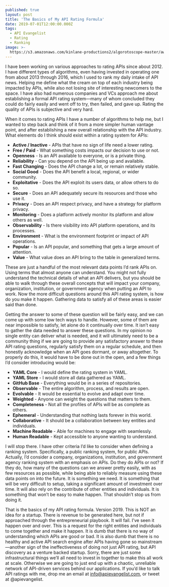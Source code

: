 ```yaml
---
published: true
layout: post
title: 'The Basics of My API Rating Formula'
date: 2019-07-01T12:00:00.000Z
tags:
  - API Evangelist
  - Rating
  - Ranking
image: >-
  https://s3.amazonaws.com/kinlane-productions2/algorotoscope-master/aws-s3-square-supreme-court-judgement.jpg
---
```


I have been working on various approaches to rating APIs since about 2012. I have different types of algorithms, even having invested in operating one from about 2013 through 2016, which I used to rank my daily intake of API news. Helping me define what the cream on top of each industry being impacted by APIs, while also not losing site of interesting newcomers to the space. I have also had numerous companies and VCs approach me about establishing a formal API rating system—many of whom concluded they could do fairly easily and went off to try, then failed, and gave up. Rating the quality of APIs is subjective and very hard.

When it comes to rating APIs I have a number of algorithms to help me, but I wanted to step back and think of it from a more simpler human vantage point, and after establishing a new overall relationship with the API industry. What elements do I think should exist within a rating system for APIs:

- **Active / Inactive** - APIs that have no sign of life need a lower rating.
- **Free / Paid** - What something costs impacts our decision to use or not.
- **Openness** - Is an API available to everyone, or is a private thing.
- **Reliability** - Can you depend on the API being up and available.
- **Fast Changing** - Does the API change a lot, or remain relatively stable.
- **Social Good** - Does the API benefit a local, regional, or wider community.
- **Exploitative** - Does the API exploit its users data, or allow others to do so.
- **Secure** - Does an API adequately secure its resources and those who use it.
- **Privacy** - Does an API respect privacy, and have a strategy for platform privacy.
- **Monitoring** - Does a platform actively monitor its platform and allow others as well.
- **Observability** - Is there visibility into API platform operations, and its processes.
- **Environment** - What is the environment footprint or impact of API operations.
- **Popular** - Is an API popular, and something that gets a large amount of attention.
- **Value** - What value does an API bring to the table in generalized terms.

These are just a handful of the most relevant data points I’d rank APIs on. Using terms that almost anyone can understand. You might not fully understand the technical details of what an API delivers, but you should be able to walk through these overall concepts that will impact your company, organization, institution, or government agency when putting an API to work. Now the more difficult questions around this API rating system, is how do you make it happen. Gathering data to satisfy all of these areas is easier said than done.

Getting the answer to some of these question will be fairly easy, and we can come up with some low tech ways to handle. However, some of them are near impossible to satisfy, let alone do it continually over time. It isn’t easy to gather the data needed to answer these questions. In my opinion no single entity can deliver what is needed, and it will ultimately need to be a community thing if we are going to provide any satisfactory answer to these API rating questions, regularly satisfy them on a regular schedule, and then honestly acknowledge when an API goes dormant, or away altogether. To properly do this, it would have to be done out in the open, and a few things I’d consider introducing would be:

- **YAML Core** - I would define the rating system in YAML.
- **YAML Store** - I would store all data gathered as YAML.
- **GitHub Base** - Everything would be in a series of repositories.
- **Observable** - The entire algorithm, process, and results are open.
- **Evolvable** - It would be essential to evolve and adapt over time.
- **Weighted** - Anyone can weight the questions that matters to them.
- **Completeness** - Not all the profiles of APIs will be as complete as others.
- **Ephemeral** - Understanding that nothing lasts forever in this world.
- **Collaborative** - It should be a collaboration between key entities and individuals.
- **Machine Readable** - Able for machines to engage with seamlessly.
- **Human Readable** - Kept accessible to anyone wanting to understand.

I will stop there. I have other criteria I’d like to consider when defining a ranking system. Specifically, a public ranking system, for public APIs. Actually, I’d consider a company, organizations, institution, and government agency ranking system with an emphasis on APIs. Do they do APIs or not? If they do, how many of the questions can we answer pretty easily, with as few resources as possible, while being able to reliably measure using these data points on into the future. It is something we need. It is something that will be very difficult to setup, taking a significant amount of investment over time. It will also rely on the contribute of other entities and individuals. It is something that won’t be easy to make happen. That shouldn’t stop us from doing it.

That is the basics of my API rating formula. Version 2019. This is NOT an idea for a startup. There is revenue to be generated here, but not if approached through the entrepreneurial playbook. It will fail. I’ve seen it happen over and over. This is a request for the right entities and individuals to come together and make it happen. It is dumb that there is no way of understanding which APIs are good or bad. It is also dumb that there is no healthy and active API search engine after APIs having gone so mainstream—another sign of the ineffectiveness of doing not just API rating, but API discovery as a venture backed startup. Sorry, there are just some infrastructural things we’ll all need to invest in together to make this all work at scale. Otherwise we are going to just end up with a chaotic, unreliable network of API-driven services behind our applications. If you’d like to talk API ratings with me, drop me an email at info@apievangelist.com, or tweet at @apievangelist.
